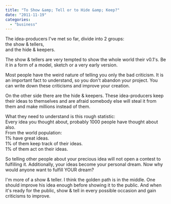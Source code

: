 ```yaml
---
title: "To Show &amp; Tell or to Hide &amp; Keep?"
date: "2011-11-19"
categories: 
  - "business"
---
```


  
The idea-producers I've met so far, divide into 2 groups:  
the show & tellers,  
and the hide & keepers.  
  
The show & tellers are very tempted to show the whole world their v0.1's. Be it in a form of a model, sketch or a very early version.  
  
Most people have the weird nature of telling you only the bad criticism. It is an important fact to understand, so you don't abandon your project. You can write down these criticisms and improve your creation.  
  
On the other side there are the hide & keepers. These idea-producers keep their ideas to themselves and are afraid somebody else will steal it from them and make millions instead of them.  
  
What they need to understand is this rough statistic:  
Every idea you thought about, probably 1000 people have thought about also.  
From the world population:  
1% have great ideas.  
1% of them keep track of their ideas.  
1% of them act on their ideas.  
  
So telling other people about your precious idea will not open a contest to fulfilling it. Additionally, your ideas become your personal dream. Now why would anyone want to fulfill YOUR dream?  
  
I'm more of a show & teller. I think the golden path is in the middle. One should improve his idea enough before showing it to the public. And when it's ready for the public, show & tell in every possible occasion and gain criticisms to improve.
